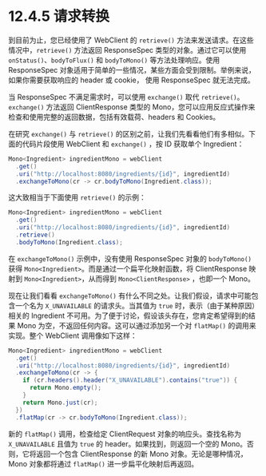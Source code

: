 # 12.4.5 请求转换

到目前为止，您已经使用了 WebClient 的 `retrieve()` 方法来发送请求。在这些情况中，`retrieve()` 方法返回 ResponseSpec 类型的对象。通过它可以使用 `onStatus()`、`bodyToFlux()` 和 `bodyToMono()` 等方法处理响应。使用 ResponseSpec 对象适用于简单的一些情况，某些方面会受到限制。举例来说，如果你需要获取响应的 header 或 cookie， 使用 ResponseSpec 就无法完成。

当 ResponseSpec 不满足需求时，可以使用 `exchange()` 取代 `retrieve()`。`exchange()` 方法返回 ClientResponse 类型的 Mono，您可以应用反应式操作来检查和使用完整的返回数据，包括有效载荷、headers 和 Cookies。

在研究 `exchange()` 与 `retrieve()` 的区别之前，让我们先看看他们有多相似。下面的代码片段使用 WebClient 和 `exchange()` ，按 ID 获取单个 Ingredient：

```java
Mono<Ingredient> ingredientMono = webClient
  .get()
  .uri("http://localhost:8080/ingredients/{id}", ingredientId)
  .exchangeToMono(cr -> cr.bodyToMono(Ingredient.class));
```

这大致相当于下面使用 `retrieve()` 的示例：

```java
Mono<Ingredient> ingredientMono = webClient
  .get()
  .uri("http://localhost:8080/ingredients/{id}", ingredientId)
  .retrieve()
  .bodyToMono(Ingredient.class);
```

在 `exchangeToMono()` 示例中，没有使用 ResponseSpec 对象的 `bodyToMono()` 获得 `Mono<Ingredient>`。而是通过一个扁平化映射函数，将 ClientResponse 映射到 `Mono<Ingredient>`，从而得到 `Mono<ClientResponse>` ，也即一个 Mono。

现在让我们看看 `exchangeToMono()` 有什么不同之处。让我们假设，请求中可能包含一个名为 `X_UNAVAILABLE` 的请求头。当其值为 `true` 时，表示（由于某种原因）相关的 Ingredient 不可用。为了便于讨论，假设该头存在，您肯定希望得到的结果 Mono 为空，不返回任何内容。这可以通过添加另一个对 `flatMap()` 的调用来实现。整个 WebClient 调用像如下这样：

```java
Mono<Ingredient> ingredientMono = webClient
  .get()
  .uri("http://localhost:8080/ingredients/{id}", ingredientId)
  .exchangeToMono(cr -> {
    if (cr.headers().header("X_UNAVAILABLE").contains("true")) {
      return Mono.empty();
    }
    return Mono.just(cr);
  })
  .flatMap(cr -> cr.bodyToMono(Ingredient.class));
```

新的 `flatMap()` 调用，检查给定 ClientRequest 对象的响应头。查找名称为 `X_UNAVAILABLE` 且值为 `true` 的 header。如果找到，则返回一个空的 Mono。否则，它将返回一个包含 ClientResponse 的新 Mono 对象。无论是哪种情况，Mono 对象都将通过 `flatMap()` 进一步扁平化映射后再返回。


